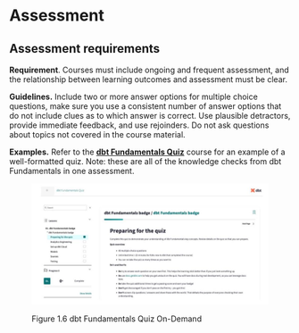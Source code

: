 # Assessment

## Assessment requirements

**Requirement**. Courses must include ongoing and frequent assessment, and the relationship between learning outcomes and assessment must be clear.

**Guidelines.** Include two or more answer options for multiple choice questions, make sure you use a consistent number of answer options that do not include clues as to which answer is correct. Use plausible detractors, provide immediate feedback, and use rejoinders. Do not ask questions about topics not covered in the course material.

**Examples.** Refer to the [**dbt Fundamentals Quiz**](https://learn.getdbt.com/learn/course/dbt-fundamentals-quiz/dbt-fundamentals-badge/dbt-fundamentals-badge?page=1) course for an example of a well-formatted quiz. Note: these are all of the knowledge checks from dbt Fundamentals in one assessment.

<figure><img src="../.gitbook/assets/visual-fundamentals quix.jpg" alt=""><figcaption><p>Figure 1.6 dbt Fundamentals Quiz On-Demand</p></figcaption></figure>
